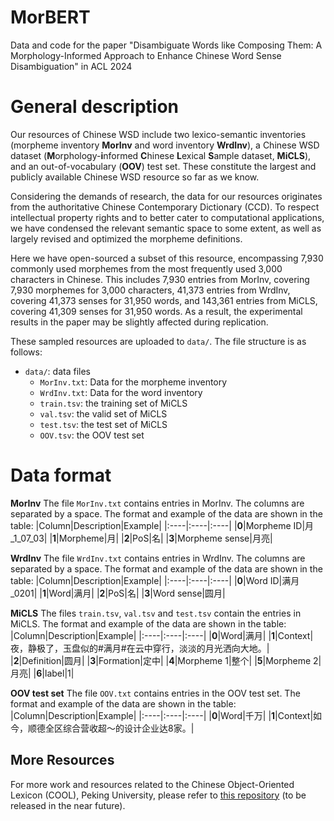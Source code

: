 # MorBERT
Data and code for the paper "Disambiguate Words like Composing Them: A Morphology-Informed Approach to Enhance Chinese Word Sense Disambiguation" in ACL 2024

# General description
Our resources of Chinese WSD include two lexico-semantic inventories (morpheme inventory **MorInv** and word inventory **WrdInv**), a Chinese WSD dataset (**M**orphology-**i**nformed **C**hinese **L**exical **S**ample dataset, **MiCLS**), and an out-of-vocabulary (**OOV**) test set. These constitute the largest and publicly available Chinese WSD resource so far as we know.

Considering the demands of research, the data for our resources originates from the authoritative Chinese Contemporary Dictionary (CCD). To respect intellectual property rights and to better cater to computational applications, we have condensed the relevant semantic space to some extent, as well as largely revised and optimized the morpheme definitions.

Here we have open-sourced a subset of this resource, encompassing 7,930 commonly used morphemes from the most frequently used 3,000 characters in Chinese. This includes 7,930 entries from MorInv, covering 7,930 morphemes for 3,000 characters, 41,373 entries from WrdInv, covering 41,373 senses for 31,950 words, and 143,361 entries from MiCLS, covering 41,309 senses for 31,950 words. As a result, the experimental results in the paper may be slightly affected during replication.

These sampled resources are uploaded to `data/`. The file structure is as follows:

- `data/`: data files
  - `MorInv.txt`: Data for the morpheme inventory
  - `WrdInv.txt`: Data for the word inventory
  - `train.tsv`: the training set of MiCLS
  - `val.tsv`: the valid set of MiCLS
  - `test.tsv`: the test set of MiCLS
  - `OOV.tsv`: the OOV test set

# Data format

**MorInv**
The file `MorInv.txt` contains entries in MorInv. The columns are separated by a space. The format and example of the data are shown in the table:
|Column|Description|Example|
|:----|:----|:----|
|**0**|Morpheme ID|月_1_07_03|
|**1**|Morpheme|月|
|**2**|PoS|名|
|**3**|Morpheme sense|月亮|

**WrdInv**
The file `WrdInv.txt` contains entries in WrdInv. The columns are separated by a space. The format and example of the data are shown in the table:
|Column|Description|Example|
|:----|:----|:----|
|**0**|Word ID|满月_0201|
|**1**|Word|满月|
|**2**|PoS|名|
|**3**|Word sense|圆月|

**MiCLS**
The files `train.tsv`, `val.tsv` and `test.tsv` contain the entries in MiCLS. The format and example of the data are shown in the table:
|Column|Description|Example|
|:----|:----|:----|
|**0**|Word|满月|
|**1**|Context|夜，静极了，玉盘似的#满月#在云中穿行，淡淡的月光洒向大地。|
|**2**|Definition|圆月|
|**3**|Formation|定中|
|**4**|Morpheme 1|整个|
|**5**|Morpheme 2|月亮|
|**6**|label|1|

**OOV test set**
The file `OOV.txt` contains entries in the OOV test set. The format and example of the data are shown in the table:
|Column|Description|Example|
|:----|:----|:----|
|**0**|Word|千万|
|**1**|Context|如今，顺德全区综合营收超～的设计企业达8家。|

## More Resources
For more work and resources related to the Chinese Object-Oriented Lexicon (COOL), Peking University, please refer to [this repository](https://github.com/COOLPKU) (to be released in the near future).


